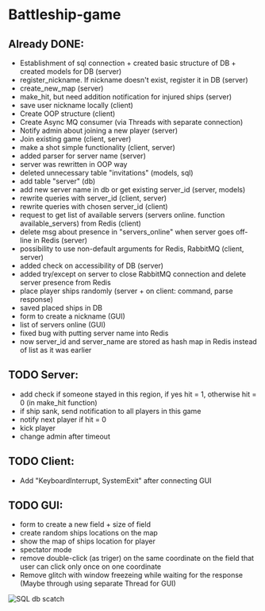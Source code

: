 # Battleship-game

## Already DONE:
* Establishment of sql connection + created basic structure of DB + created models for DB (server)
* register_nickname. If nickname doesn't exist, register it in DB (server)
* create_new_map (server)
* make_hit, but need addition notification for injured ships (server)
* save user nickname locally (client)
* Create OOP structure (client)
* Create Async MQ consumer (via Threads with separate connection)
* Notify admin about joining a new player (server)
* Join existing game (client, server)
* make a shot simple functionality (client, server)
* added parser for server name (server)
* server was rewritten in OOP way
* deleted unnecessary table "invitations" (models, sql)
* add table "server" (db)
* add new server name in db or get existing server_id (server, models)
* rewrite queries with server_id (client, server)
* rewrite queries with chosen server_id (client)
* request to get list of available servers (servers online. function available_servers) from Redis (client)
* delete msg about presence in "servers_online" when server goes off-line in Redis (server)
* possibility to use non-default arguments for Redis, RabbitMQ (client, server)
* added check on accessibility of DB (server)
* added try/except on server to close RabbitMQ connection and delete server presence from Redis
* place player ships randomly (server + on client: command, parse response)
* saved placed ships in DB
* form to create a nickname (GUI)
* list of servers online (GUI)
* fixed bug with putting server name into Redis
* now server_id and server_name are stored as hash map in Redis instead of list as it was earlier

## TODO Server:
* add check if someone stayed in this region, if yes hit = 1, otherwise hit = 0 (in make_hit function)
* if ship sank, send notification to all players in this game
* notify next player if hit = 0
* kick player
* change admin after timeout


## TODO Client:
* Add "KeyboardInterrupt, SystemExit" after connecting GUI


## TODO GUI:
* form to create a new field + size of field
* create random ships locations on the map
* show the map of ships location for player
* spectator mode
* remove double-click (as triger) on the same coordinate on the field that user can click only once on one coordinate
* Remove glitch with window freezeing while waiting for the response (Maybe through using separate Thread for GUI)


![SQL db scatch](http://clip2net.com/clip/m527982/98592-clip-43kb.png)
